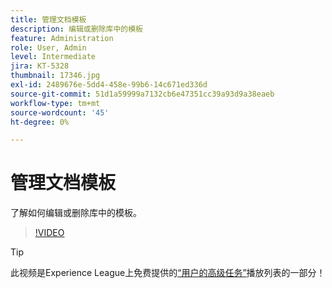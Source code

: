 ```yaml
---
title: 管理文档模板
description: 编辑或删除库中的模板
feature: Administration
role: User, Admin
level: Intermediate
jira: KT-5328
thumbnail: 17346.jpg
exl-id: 2489676e-5dd4-458e-99b6-14c671ed336d
source-git-commit: 51d1a59999a7132cb6e47351cc39a93d9a38eaeb
workflow-type: tm+mt
source-wordcount: '45'
ht-degree: 0%

---
```


# 管理文档模板

了解如何编辑或删除库中的模板。

>[!VIDEO](https://video.tv.adobe.com/v/3411198?quality=12&learn=on&hidetitle=true&captions=chi_hans)

>[!TIP]
>
>此视频是Experience League上免费提供的[“用户的高级任务”](https://experienceleague.adobe.com/zh-hans/playlists/acrobat-sign-perform-advanced-tasks-business-users)播放列表的一部分！